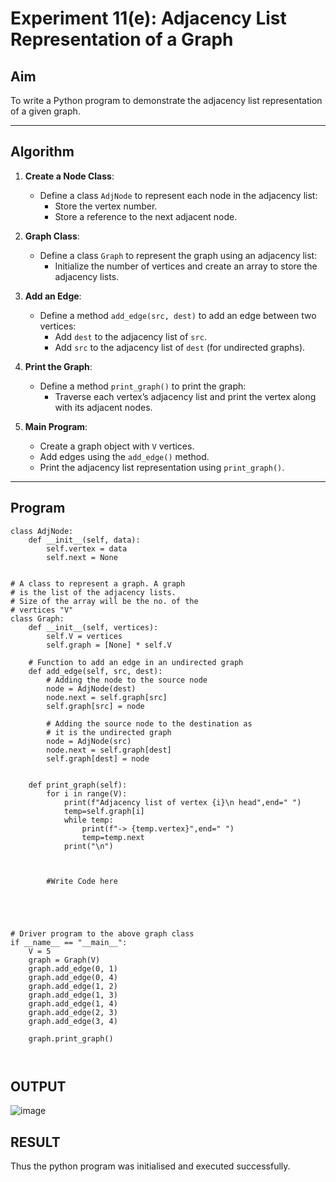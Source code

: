 # Experiment 11(e): Adjacency List Representation of a Graph

## Aim
To write a Python program to demonstrate the adjacency list representation of a given graph.

---

## Algorithm

1. **Create a Node Class**:
   - Define a class `AdjNode` to represent each node in the adjacency list:
     - Store the vertex number.
     - Store a reference to the next adjacent node.

2. **Graph Class**:
   - Define a class `Graph` to represent the graph using an adjacency list:
     - Initialize the number of vertices and create an array to store the adjacency lists.
   
3. **Add an Edge**:
   - Define a method `add_edge(src, dest)` to add an edge between two vertices:
     - Add `dest` to the adjacency list of `src`.
     - Add `src` to the adjacency list of `dest` (for undirected graphs).
   
4. **Print the Graph**:
   - Define a method `print_graph()` to print the graph:
     - Traverse each vertex’s adjacency list and print the vertex along with its adjacent nodes.

5. **Main Program**:
   - Create a graph object with `V` vertices.
   - Add edges using the `add_edge()` method.
   - Print the adjacency list representation using `print_graph()`.

---

## Program

```
class AdjNode:
	def __init__(self, data):
		self.vertex = data
		self.next = None


# A class to represent a graph. A graph
# is the list of the adjacency lists.
# Size of the array will be the no. of the
# vertices "V"
class Graph:
	def __init__(self, vertices):
		self.V = vertices
		self.graph = [None] * self.V

	# Function to add an edge in an undirected graph
	def add_edge(self, src, dest):
		# Adding the node to the source node
		node = AdjNode(dest)
		node.next = self.graph[src]
		self.graph[src] = node

		# Adding the source node to the destination as
		# it is the undirected graph
		node = AdjNode(src)
		node.next = self.graph[dest]
		self.graph[dest] = node

	
	def print_graph(self):
	    for i in range(V):
	        print(f"Adjacency list of vertex {i}\n head",end=" ")
	        temp=self.graph[i]
	        while temp:
	            print(f"-> {temp.vertex}",end=" ")
	            temp=temp.next
	        print("\n")
	            
		
		
		#Write Code here





# Driver program to the above graph class
if __name__ == "__main__":
	V = 5
	graph = Graph(V)
	graph.add_edge(0, 1)
	graph.add_edge(0, 4)
	graph.add_edge(1, 2)
	graph.add_edge(1, 3)
	graph.add_edge(1, 4)
	graph.add_edge(2, 3)
	graph.add_edge(3, 4)

	graph.print_graph()



```

## OUTPUT
![image](https://github.com/user-attachments/assets/7b88cd03-8d2e-4350-92b3-20bf4ecea097)

## RESULT
Thus the python program was initialised and executed successfully.
